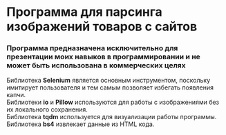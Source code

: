# Программа для парсинга изображений товаров с сайтов
### Программа предназначена исключительно для презентации моих навыков в программировании и не может быть использована в коммерческих целях
Библиотека **Selenium** является основным инструментом, поскольку имитирует пользователя и тем самым позволяет избегать появления капчи.  
Библиотеки **io** и **Pillow** используются для работы с изображениями без их локального сохранения.  
Библиотека **tqdm** используется для визуализации работы программы.  
Библиотека **bs4** извлекает данные из HTML кода.  
